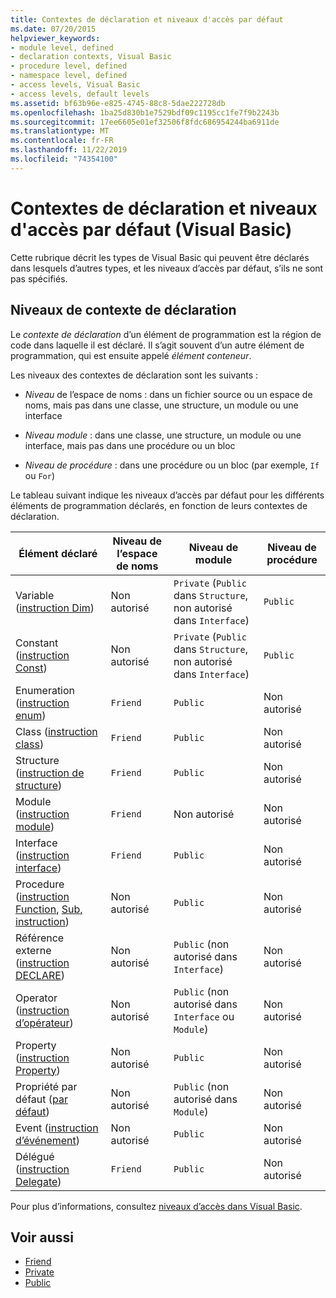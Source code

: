 ```yaml
---
title: Contextes de déclaration et niveaux d'accès par défaut
ms.date: 07/20/2015
helpviewer_keywords:
- module level, defined
- declaration contexts, Visual Basic
- procedure level, defined
- namespace level, defined
- access levels, Visual Basic
- access levels, default levels
ms.assetid: bf63b96e-e825-4745-88c8-5dae222728db
ms.openlocfilehash: 1ba25d830b1e7529bdf09c1195cc1fe7f9b2243b
ms.sourcegitcommit: 17ee6605e01ef32506f8fdc686954244ba6911de
ms.translationtype: MT
ms.contentlocale: fr-FR
ms.lasthandoff: 11/22/2019
ms.locfileid: "74354100"
---
```

# <a name="declaration-contexts-and-default-access-levels-visual-basic"></a>Contextes de déclaration et niveaux d'accès par défaut (Visual Basic)
Cette rubrique décrit les types de Visual Basic qui peuvent être déclarés dans lesquels d’autres types, et les niveaux d’accès par défaut, s’ils ne sont pas spécifiés.  
  
## <a name="declaration-context-levels"></a>Niveaux de contexte de déclaration  
 Le *contexte de déclaration* d’un élément de programmation est la région de code dans laquelle il est déclaré. Il s’agit souvent d’un autre élément de programmation, qui est ensuite appelé *élément conteneur*.  
  
 Les niveaux des contextes de déclaration sont les suivants :  
  
- *Niveau* de l’espace de noms : dans un fichier source ou un espace de noms, mais pas dans une classe, une structure, un module ou une interface  
  
- *Niveau module* : dans une classe, une structure, un module ou une interface, mais pas dans une procédure ou un bloc  
  
- *Niveau de procédure* : dans une procédure ou un bloc (par exemple, `If` ou `For`)  
  
 Le tableau suivant indique les niveaux d’accès par défaut pour les différents éléments de programmation déclarés, en fonction de leurs contextes de déclaration.  
  
|Élément déclaré|Niveau de l’espace de noms|Niveau de module|Niveau de procédure|  
|----------------------|---------------------|------------------|---------------------|  
|Variable ([instruction Dim](../../../visual-basic/language-reference/statements/dim-statement.md))|Non autorisé|`Private` (`Public` dans `Structure`, non autorisé dans `Interface`)|`Public`|  
|Constant ([instruction Const](../../../visual-basic/language-reference/statements/const-statement.md))|Non autorisé|`Private` (`Public` dans `Structure`, non autorisé dans `Interface`)|`Public`|  
|Enumeration ([instruction enum](../../../visual-basic/language-reference/statements/enum-statement.md))|`Friend`|`Public`|Non autorisé|  
|Class ([instruction class](../../../visual-basic/language-reference/statements/class-statement.md))|`Friend`|`Public`|Non autorisé|  
|Structure ([instruction de structure](../../../visual-basic/language-reference/statements/structure-statement.md))|`Friend`|`Public`|Non autorisé|  
|Module ([instruction module](../../../visual-basic/language-reference/statements/module-statement.md))|`Friend`|Non autorisé|Non autorisé|  
|Interface ([instruction interface](../../../visual-basic/language-reference/statements/interface-statement.md))|`Friend`|`Public`|Non autorisé|  
|Procedure ([instruction Function](../../../visual-basic/language-reference/statements/function-statement.md), [Sub, instruction](../../../visual-basic/language-reference/statements/sub-statement.md))|Non autorisé|`Public`|Non autorisé|  
|Référence externe ([instruction DECLARE](../../../visual-basic/language-reference/statements/declare-statement.md))|Non autorisé|`Public` (non autorisé dans `Interface`)|Non autorisé|  
|Operator ([instruction d’opérateur](../../../visual-basic/language-reference/statements/operator-statement.md))|Non autorisé|`Public` (non autorisé dans `Interface` ou `Module`)|Non autorisé|  
|Property ([instruction Property](../../../visual-basic/language-reference/statements/property-statement.md))|Non autorisé|`Public`|Non autorisé|  
|Propriété par défaut ([par défaut](../../../visual-basic/language-reference/modifiers/default.md))|Non autorisé|`Public` (non autorisé dans `Module`)|Non autorisé|  
|Event ([instruction d’événement](../../../visual-basic/language-reference/statements/event-statement.md))|Non autorisé|`Public`|Non autorisé|  
|Délégué ([instruction Delegate](../../../visual-basic/language-reference/statements/delegate-statement.md))|`Friend`|`Public`|Non autorisé|  
  
 Pour plus d’informations, consultez [niveaux d’accès dans Visual Basic](../../../visual-basic/programming-guide/language-features/declared-elements/access-levels.md).  
  
## <a name="see-also"></a>Voir aussi

- [Friend](../../../visual-basic/language-reference/modifiers/friend.md)
- [Private](../../../visual-basic/language-reference/modifiers/private.md)
- [Public](../../../visual-basic/language-reference/modifiers/public.md)
